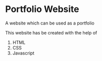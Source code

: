 # Portfolio Website
A website which can be used as a portfolio

This website has be created with the help of 
1. HTML
2. CSS
3. Javascript
